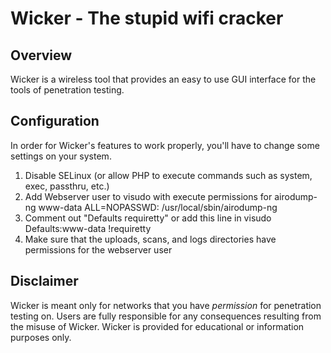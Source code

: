 Wicker - The stupid wifi cracker
================================

Overview
--------
Wicker is a wireless tool that provides an easy to use GUI interface for the tools of penetration testing.

Configuration
-------------
In order for Wicker's features to work properly, you'll have to change some settings on your system.
1. Disable SELinux (or allow PHP to execute commands such as system, exec, passthru, etc.)
2. Add Webserver user to visudo with execute permissions for airodump-ng
    www-data        ALL=NOPASSWD:   /usr/local/sbin/airodump-ng
3. Comment out "Defaults requiretty" or add this line in visudo
    Defaults:www-data !requiretty
4. Make sure that the uploads, scans, and logs directories have permissions for the webserver user

Disclaimer
----------
Wicker is meant only for networks that you have *permission* for penetration testing on.
Users are fully responsible for any consequences resulting from the misuse of Wicker.
Wicker is provided for educational or information purposes only.
